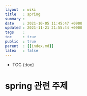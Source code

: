 ```yaml
---
layout  : wiki
title   : spring
summary : 
date    : 2021-10-05 11:45:47 +0900
updated : 2021-11-21 21:55:44 +0900
tags    : 
toc     : true
public  : true
parent  : [[index.md]]
latex   : false
---
```

* TOC
{:toc}

# spring 관련 주제
